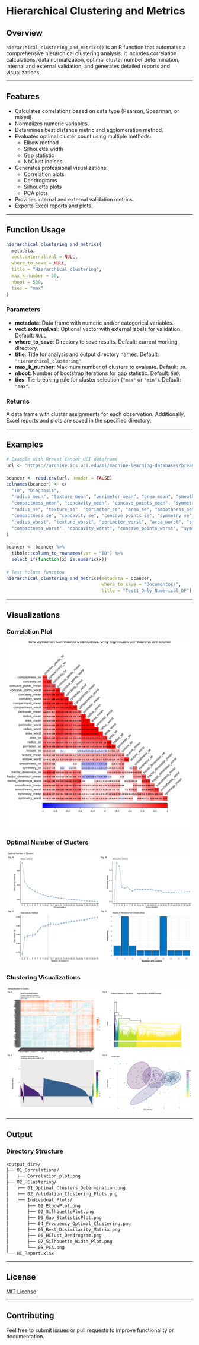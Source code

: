 # Hierarchical Clustering and Metrics

## Overview
`hierarchical_clustering_and_metrics()` is an R function that automates a comprehensive hierarchical clustering analysis. It includes correlation calculations, data normalization, optimal cluster number determination, internal and external validation, and generates detailed reports and visualizations.

---

## Features
- Calculates correlations based on data type (Pearson, Spearman, or mixed).
- Normalizes numeric variables.
- Determines best distance metric and agglomeration method.
- Evaluates optimal cluster count using multiple methods:
  - Elbow method
  - Silhouette width
  - Gap statistic
  - NbClust indices
- Generates professional visualizations:
  - Correlation plots
  - Dendrograms
  - Silhouette plots
  - PCA plots
- Provides internal and external validation metrics.
- Exports Excel reports and plots.
---

## Function Usage
```r
hierarchical_clustering_and_metrics(
  metadata,
  vect.external.val = NULL,
  where_to_save = NULL,
  title = "Hierarchical_clustering",
  max_k_number = 30,
  nboot = 500,
  ties = "max"
)
```

### Parameters
- **metadata**: Data frame with numeric and/or categorical variables.
- **vect.external.val**: Optional vector with external labels for validation. Default: `NULL`.
- **where_to_save**: Directory to save results. Default: current working directory.
- **title**: Title for analysis and output directory names. Default: `"Hierarchical_clustering"`.
- **max_k_number**: Maximum number of clusters to evaluate. Default: `30`.
- **nboot**: Number of bootstrap iterations for gap statistic. Default: `500`.
- **ties**: Tie-breaking rule for cluster selection (`"max"` or `"min"`). Default: `"max"`.

### Returns
A data frame with cluster assignments for each observation. Additionally, Excel reports and plots are saved in the specified directory.

---

## Examples
```r
# Example with Breast Cancer UCI dataframe
url <- "https://archive.ics.uci.edu/ml/machine-learning-databases/breast-cancer-wisconsin/wdbc.data"

bcancer <- read.csv(url, header = FALSE)
colnames(bcancer) <- c(
  "ID", "Diagnosis",
  "radius_mean", "texture_mean", "perimeter_mean", "area_mean", "smoothness_mean",
  "compactness_mean", "concavity_mean", "concave_points_mean", "symmetry_mean", "fractal_dimension_mean",
  "radius_se", "texture_se", "perimeter_se", "area_se", "smoothness_se",
  "compactness_se", "concavity_se", "concave_points_se", "symmetry_se", "fractal_dimension_se",
  "radius_worst", "texture_worst", "perimeter_worst", "area_worst", "smoothness_worst",
  "compactness_worst", "concavity_worst", "concave_points_worst", "symmetry_worst", "fractal_dimension_worst"
)

bcancer <- bcancer %>%
  tibble::column_to_rownames(var = "ID") %>%
  select_if(function(x) is.numeric(x))

# Test hclust function
hierarchical_clustering_and_metrics(metadata = bcancer, 
                                    where_to_save = "Documentos/", 
                                    title = "Test1_Only_Numerical_DF")

```

---

## Visualizations

### Correlation Plot
![Correlation Plot](./01_Corrplot_Spearman.png)

### Optimal Number of Clusters
![Optimal Clusters](./01_Optimal_Clusters_Determination.png)


### Clustering Visualizations
![Cluster_Visualizations](./02_Validation_Clustering_Plots.png)

---

## Output

### Directory Structure

```
<output_dir>/
├── 01_Correlations/
│   ├── Correlation_plot.png
├── 02_HClustering/
│   ├── 01_Optimal_Clusters_Determination.png
│   ├── 02_Validation_Clustering_Plots.png
│   └── Individual_Plots/
│       ├── 01_ElbowPlot.png
│       ├── 02_SilhouettePlot.png
│       ├── 03_Gap_StatisticPlot.png
│       ├── 04_Frequency_Optimal_Clustering.png
│       ├── 05_Best_Disimilarity_Matrix.png
│       ├── 06_HClust_Dendrogram.png
│       ├── 07_Silhouette_Width_Plot.png
│       └── 08_PCA.png
└── HC_Report.xlsx

```

---
## License
[MIT License](LICENSE)

---

## Contributing
Feel free to submit issues or pull requests to improve functionality or documentation.
